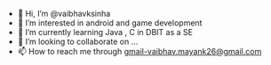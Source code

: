 - 👋 Hi, I’m @vaibhavksinha
- 👀 I’m interested in android and game development
- 🌱 I’m currently learning Java , C in DBIT as a SE
- 💞️ I’m looking to collaborate on ...
- 📫 How to reach me through gmail-vaibhav.mayank26@gmail.com

<!---
vaibhavksinha/vaibhavksinha is a ✨ special ✨ repository because its `README.md` (this file) appears on your GitHub profile.
You can click the Preview link to take a look at your changes.
--->
